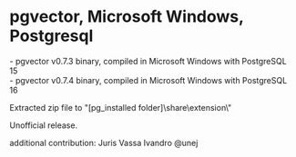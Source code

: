 # pgvector, Microsoft Windows, Postgresql
<p></p>
- pgvector v0.7.3 binary, compiled in Microsoft Windows with PostgreSQL 15 <br>
- pgvector v0.7.4 binary, compiled in Microsoft Windows with PostgreSQL 16
<p></p>
Extracted zip file to "[pg_installed folder]\share\extension\"<br>
<p></p>
Unofficial release.
<br><p></p>
additional contribution: Juris Vassa Ivandro @unej
